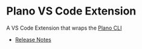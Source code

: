 # Plano VS Code Extension

A VS Code Extension that wraps the [Plano CLI](https://github.com/matthewwolfe/plano-cli)

- [Release Notes](CHANGELOG.md)
